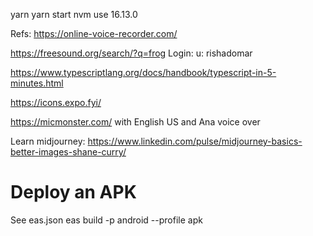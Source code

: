 yarn
yarn start
nvm use 16.13.0

Refs:
https://online-voice-recorder.com/

https://freesound.org/search/?q=frog
Login: u: rishadomar

https://www.typescriptlang.org/docs/handbook/typescript-in-5-minutes.html

https://icons.expo.fyi/


https://micmonster.com/ with English US and Ana voice over

Learn midjourney: https://www.linkedin.com/pulse/midjourney-basics-better-images-shane-curry/


# Deploy an APK

See eas.json
eas build -p android --profile apk



